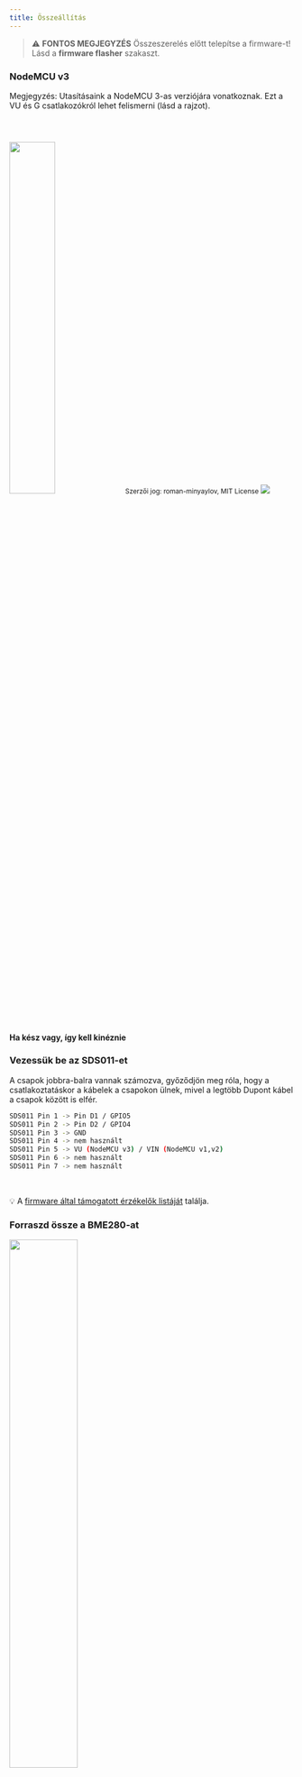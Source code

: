 ```yaml
---
title: Összeállítás
---
```


> ⚠️ **FONTOS MEGJEGYZÉS**
Összeszerelés előtt telepítse a firmware-t!
Lásd a __firmware flasher__ szakaszt.

### NodeMCU v3
Megjegyzés: Utasításaink a NodeMCU 3-as verziójára vonatkoznak. Ezt a VU és G csatlakozókról lehet felismerni (lásd a rajzot).

<img src="../docs/airrohr/airrohr-wiring-sds011-bme280.jpg" style="width:40%; margin-top: 3em" loading="lazy"/>
<small>Szerzői jog: roman-minyaylov, MIT License</small>


<img src="../docs/airrohr/nodemcu-v3-bme280.jpeg" style="margin-top: 1em" loading="lazy"/>

#### Ha kész vagy, így kell kinéznie


### Vezessük be az SDS011-et
A csapok jobbra-balra vannak számozva, győződjön meg róla, hogy a csatlakoztatáskor a kábelek a csapokon ülnek, mivel a legtöbb Dupont kábel a csapok között is elfér.
```bash
SDS011 Pin 1 -> Pin D1 / GPIO5
SDS011 Pin 2 -> Pin D2 / GPIO4
SDS011 Pin 3 -> GND
SDS011 Pin 4 -> nem használt
SDS011 Pin 5 -> VU (NodeMCU v3) / VIN (NodeMCU v1,v2)
SDS011 Pin 6 -> nem használt
SDS011 Pin 7 -> nem használt
```

<br>

💡 A [firmware által támogatott érzékelők listáját](https://github.com/opendata-stuttgart/sensors-software/blob/master/airrohr-firmware/Readme.md) találja.


### Forraszd össze a BME280-at
<img src="../docs/airrohr/solder-a-bme-280.jpeg" style="width:49%; padding-right: 0.5em" class="items-center" loading="lazy"/>
<img src="../docs/airrohr/solder-bme-280.jpeg" style="width:49%;" loading="lazy"/>

Csatlakoztassa a tűs fejlécet a BME280 laphoz. Forraszd be a hátoldalról. A csapok közötti hézagok nagyon kicsik, ezért legyen türelmes és óvatos.

A trükk az, hogy a forrasztópáka hegyét a tűhöz kell helyezni, kicsit felmelegíteni, majd enyhén felvinni a forrasztót.


### A BME280 bekötése
A csapok balról jobbra haladva vannak számozva.
```bash
VIN -> Pin 3V3 (3,3V)
GND-> GND/G
SDA -> PIN D3
SCL -> Pin D4
```

### Kössünk össze mindent

#### Kösd össze a NodeMCU-t és az SDS011-et!
<img src="../docs/airrohr/tie-air-quality-sensor-together.jpeg" loading="lazy"/>
Egy kábelkötegelővel kösse össze a NodeMCU-t (ESP8266) és az SDS011 érzékelőt úgy, hogy a Wifi antenna az érzékelőtől távolabb mutasson.

#### Csatlakoztassa a hajlékony csövet
<img src="../docs/airrohr/sds011-with-tube.jpeg" style="width:49%; padding-right: 0.5em" loading="lazy"/>
<img src="../docs/airrohr/bme280-tied-to-tube.jpeg" style="width:49%;" loading="lazy"/>

* Csatlakoztassa a hajlékony csövet az SDS011 érzékelőhöz.
* Egy másik kábelkötegelővel rögzítse a BME280 hőmérséklet-érzékelőt a csőhöz.
* Vezesse át az USB-kábelt a csövön. Szerelje fel az SDS011-et úgy, hogy a NodeMCU felülre, a ventilátor pedig alulra nézzen.

#### Tolja be az érzékelőt a csőbe
* Nyomja be az alkatrészeket a csőbe, úgy, hogy beakadjon a csőbe.
* Az USB-kábelnek, a rugalmas csőnek és a BME280-nak ki kell néznie a cső végéből.
* Nyomja a másik csövet az elsőre.

<img src="../docs/airrohr/sds011-jammed-into-tube.jpeg" loading="lazy"/>

#### Befejezés
* Helyezze a hőmérséklet-érzékelőt a hajlékony csőre úgy, hogy az a cső szélén legyen.
* Vágja le a hajlékony csövet a cső végénél.
* Opcionális: a cső nyitott végeit finom hálóval fedheti le. Így a levegő keringhet, de a rovarok kívül maradnak.

<img src="../docs/airrohr/position-bme280.jpeg" loading="lazy"/>

### Elhelyezés
Ideális hely lenne 1,5-3,5 méterrel az utca felett és jól szellőztethető. Ez azonban nem minden ember esetében valósítható meg, ezért a regisztráció során olyan információkat kérnek, mint a föld feletti magasság és az utcához viszonyított helyzet.

